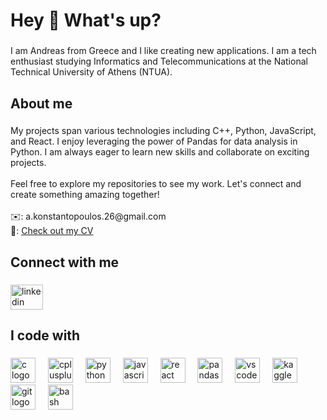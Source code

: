 <h1 align="left">Hey 👋 What's up?</h1>

###

<p align="left">I am Andreas from Greece and I like creating new applications. I am a tech enthusiast studying Informatics and Telecommunications at the National Technical University of Athens (NTUA).</p>

###

<h2 align="left">About me</h2>

###

<p align="left">My projects span various technologies including C++, Python, JavaScript, and React. I enjoy leveraging the power of Pandas for data analysis in Python. I am always eager to learn new skills and collaborate on exciting projects.<br><br>Feel free to explore my repositories to see my work. Let's connect and create something amazing together!
<br><br>✉️: a.konstantopoulos.26@gmail.com
<br>📜: <a href="https://drive.google.com/file/d/1YtnHHaD-9aI2bmTMnHBd4_0i_gSOCH2o/view?usp=sharing](https://drive.google.com/file/d/1jsWNvd0GKhBXtaTF3fTOTUv5eavzX-EE/view?usp=sharing">Check out my CV </a> </p>

###

<h2 align="left">Connect with me</h2>

###

<div align="left">
  <a href="https://www.linkedin.com/in/andreas-kon/" target="_blank">
    <img src="https://raw.githubusercontent.com/maurodesouza/profile-readme-generator/master/src/assets/icons/social/linkedin/default.svg" width="52" height="40" alt="linkedin logo"  />
  </a>
</div>

###

<h2 align="left">I code with</h2>

###

<div align="left">
  <img src="https://skillicons.dev/icons?i=c" height="40" alt="c logo"  />
  <img width="12" />
  <img src="https://skillicons.dev/icons?i=cpp" height="40" alt="cplusplus logo"  />
  <img width="12" />
  <img src="https://cdn.jsdelivr.net/gh/devicons/devicon/icons/python/python-original.svg" height="40" alt="python logo"  />
  <img width="12" />
  <img src="https://skillicons.dev/icons?i=js" height="40" alt="javascript logo"  />
  <img width="12" />
  <img src="https://skillicons.dev/icons?i=react" height="40" alt="react logo"  />
  <img width="12" />
  <img src="https://cdn.jsdelivr.net/gh/devicons/devicon/icons/pandas/pandas-original.svg" height="40" alt="pandas logo"  />
  <img width="12" />
  <img src="https://cdn.jsdelivr.net/gh/devicons/devicon/icons/vscode/vscode-original.svg" height="40" alt="vscode logo"  />
  <img width="12" />
  <img src="https://cdn.jsdelivr.net/gh/devicons/devicon/icons/kaggle/kaggle-original.svg" height="40" alt="kaggle logo"  />
  <img width="12" />
  <img src="https://cdn.jsdelivr.net/gh/devicons/devicon/icons/git/git-plain-wordmark.svg" height="40" alt="git logo"  />
  <img width="12" />
  <img src="https://cdn.jsdelivr.net/gh/devicons/devicon/icons/bash/bash-original.svg" height="40" alt="bash logo"  />
</div>

###
